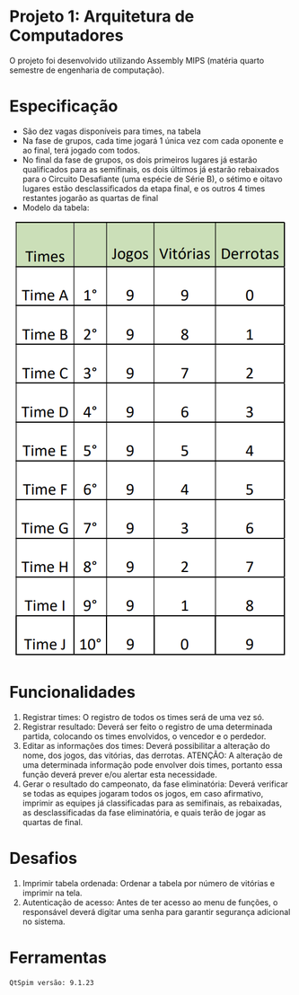 # Projeto 1: Arquitetura de Computadores
O projeto foi desenvolvido utilizando Assembly MIPS (matéria quarto semestre de engenharia de computação).

# Especificação
- São dez vagas disponíveis para times, na tabela
- Na fase de grupos, cada time jogará 1 única vez com cada oponente e ao final, terá jogado com todos. 
- No final da fase de grupos, os dois primeiros lugares já estarão qualificados para  as semifinais, os dois últimos já estarão rebaixados para o Circuito Desafiante (uma espécie de Série B), o sétimo e oitavo lugares estão desclassificados da etapa final, e os outros 4 times restantes jogarão as quartas de final 
- Modelo da tabela:

<p align="center">
  <img src="https://github.com/matheusvalbert/Projeto-1-Arquitetura-de-Computadores/blob/main/tabela.png" />
</p>

# Funcionalidades
1) Registrar times: O registro de todos os times será de uma vez só.
2) Registrar resultado: Deverá ser feito o registro de uma determinada partida, colocando os times envolvidos, o vencedor e o perdedor.
3) Editar as informações dos times: Deverá possibilitar a alteração do nome, dos jogos, das vitórias, das derrotas. ATENÇÃO: A alteração de uma determinada informação pode envolver dois times, portanto essa função deverá prever e/ou alertar esta necessidade.
4) Gerar o resultado do campeonato, da fase eliminatória: Deverá verificar se todas as equipes jogaram todos os jogos, em caso afirmativo, imprimir as equipes já classificadas para as semifinais, as rebaixadas, as desclassificadas da fase eliminatória, e quais terão de jogar as quartas de final.

# Desafios
1) Imprimir tabela ordenada: Ordenar a tabela por número de vitórias e imprimir na tela.
2) Autenticação de acesso: Antes de ter acesso ao menu de funções, o responsável deverá digitar uma senha para garantir segurança adicional no sistema.

# Ferramentas

```
QtSpim versão: 9.1.23
```

